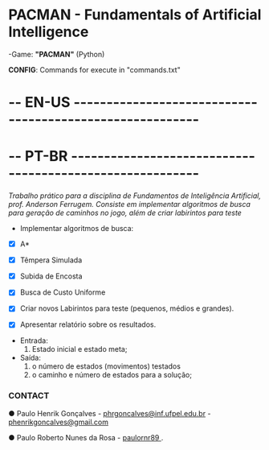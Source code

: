 # **PACMAN - Fundamentals of Artificial Intelligence**
-Game: **"PACMAN"** (Python)

**CONFIG**: Commands for execute in "commands.txt"
                            
# -- EN-US ---------------------------------------------------------

# -- PT-BR ---------------------------------------------------------
_Trabalho prático para a disciplina de Fundamentos de Inteligência Artificial, prof. Anderson Ferrugem._
_Consiste em implementar algoritmos de busca para geração de caminhos no jogo, além de criar labirintos para teste_


- Implementar algoritmos de busca:
- [x] A*
- [x] Têmpera Simulada
- [x] Subida de Encosta
- [x] Busca de Custo Uniforme

- [x] Criar novos Labirintos para teste (pequenos, médios e grandes).
- [x] Apresentar relatório sobre os resultados.


- Entrada: 
  1. Estado inicial e estado meta;
- Saída: 
  1. o número de estados (movimentos) testados
  2. o caminho e número de estados para a solução;
  
  
### CONTACT

● Paulo Henrik Gonçalves
    - phrgoncalves@inf.ufpel.edu.br
    - phenrikgoncalves@gmail.com
    
● Paulo Roberto Nunes da Rosa - [ paulornr89 ](https://github.com/paulornr89).
